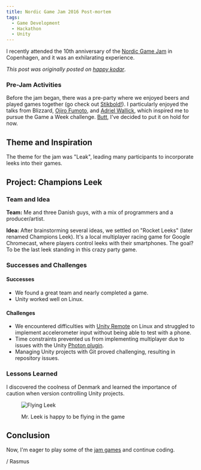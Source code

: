 ```yaml
---
title: Nordic Game Jam 2016 Post-mortem
tags:
  - Game Development
  - Hackathon
  - Unity
---
```



I recently attended the 10th anniversary of the [Nordic Game Jam](https://www.nordicgamejam.com/) in Copenhagen, and it was an exhilarating experience.

<!--more-->

*This post was originally posted on [happy kodar](https://happykodar.blogspot.com/2016/04/nordic-game-jam-2016-post-mortem.html)*.

### Pre-Jam Activities

Before the jam began, there was a pre-party where we enjoyed beers and played games together (go check out [Stikbold!](https://www.stikbold.com/)). I particularly enjoyed the talks from Blizzard, [Ojiro Fumoto](https://twitter.com/OjiroFumoto), and [Adriel Wallick](https://msminotaur.com/), which inspired me to pursue the Game a Week challenge. [Butt](https://butt.holdings/fionna-butts.gif), I've decided to put it on hold for now.

## Theme and Inspiration

The theme for the jam was "Leak", leading many participants to incorporate leeks into their games.

## Project: Champions Leek

### Team and Idea

**Team:** Me and three Danish guys, with a mix of programmers and a producer/artist.

**Idea:** After brainstorming several ideas, we settled on "Rocket Leeks" (later renamed Champions Leek). It's a local multiplayer racing game for Google Chromecast, where players control leeks with their smartphones. The goal? To be the last leek standing in this crazy party game.

### Successes and Challenges

#### Successes

- We found a great team and nearly completed a game.
- Unity worked well on Linux.

#### Challenges

- We encountered difficulties with [Unity Remote](https://docs.unity3d.com/Manual/UnityRemote5.html) on Linux and struggled to implement accelerometer input without being able to test with a phone.
- Time constraints prevented us from implementing multiplayer due to issues with the Unity [Photon plugin](https://assetstore.unity.com/packages/tools/network/photon-unity-networking-classic-free-1786).
- Managing Unity projects with Git proved challenging, resulting in repository issues.

### Lessons Learned

I discovered the coolness of Denmark and learned the importance of caution when version controlling Unity projects.

<figure>

  ![Flying Leek](/img/gamedev/champions-leek-regular.webp)
  <figcaption>Mr. Leek is happy to be flying in the game</figcaption>
</figure>

## Conclusion

Now, I'm eager to play some of the [jam games](https://itch.io/jam/ngj16/entries) and continue coding.

/ Rasmus
